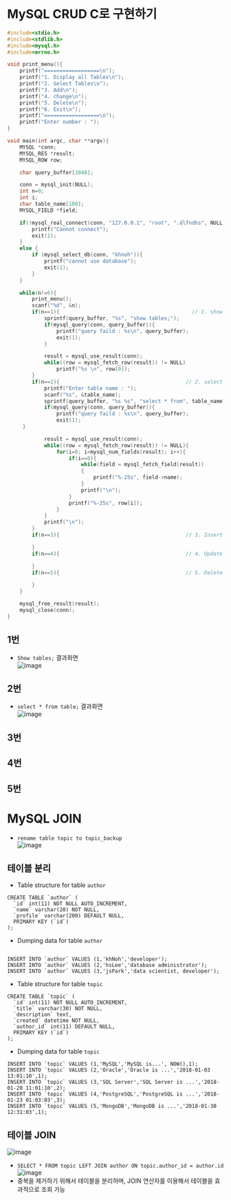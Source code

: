# MySQL CRUD C로 구현하기 
```c
#include<stdio.h>
#include<stdlib.h>
#include<mysql.h>
#include<errno.h>

void print_menu(){
    printf("==================\n");
    printf("1. Display all Tables\n");
    printf("2. Select Tables\n");
    printf("3. Add\n");
    printf("4. change\n");
    printf("5. Delete\n");
    printf("6. Exit\n");
    printf("==================\n");
    printf("Enter number : ");
}

void main(int argc, char **argv){
    MYSQL *conn;
    MYSQL_RES *result;
    MYSQL_ROW row;

    char query_buffer[2048];

    conn = mysql_init(NULL);
    int n=0;
    int i;
    char table_name[100];
    MYSQL_FIELD *field;

    if(!mysql_real_connect(conn, "127.0.0.1", "root", ".dlfndhs", NULL, 0, NULL, 0)){
        printf("Cannot connect");
        exit(1);
    }
    else {
        if (mysql_select_db(conn, "khnoh")){
            printf("cannot use database");
            exit(1);
        }
    }

    while(n!=6){
        print_menu();
        scanf("%d", &n);
        if(n==1){                                           // 1. show tables;
            sprintf(query_buffer, "%s", "show tables;");
            if(mysql_query(conn, query_buffer)){
                printf("query faild : %s\n", query_buffer);
                exit(1);
            }

            result = mysql_use_result(conn);
            while((row = mysql_fetch_row(result)) != NULL)
                printf("%s \n", row[0]);
        }
        if(n==2){                                         // 2. select * from table;
            printf("Enter table name : ");
            scanf("%s", &table_name);
            sprintf(query_buffer, "%s %s", "select * from", table_name);
            if(mysql_query(conn, query_buffer)){
                printf("query faild : %s\n", query_buffer);
                exit(1);
	 }

            result = mysql_use_result(conn);
            while((row = mysql_fetch_row(result)) != NULL){
                for(i=0; i<mysql_num_fields(result); i++){
                    if(i==0){
                        while(field = mysql_fetch_field(result))
                        {
                            printf("%-25s", field->name);
                        }
                        printf("\n");
                    }
                    printf("%-25s", row[i]);
                }
            }
            printf("\n");
        }
        if(n==3){                                         // 3. Insert into                             

        }
        if(n==4){                                         // 4. Update                             

        }
        if(n==5){                                         // 5. Delete                              

        }
    }

    mysql_free_result(result);
    mysql_close(conn);
}

```

## 1번
- `Show tables;` 결과화면 <br>
![image](https://user-images.githubusercontent.com/65120581/126948380-b7fd74d1-1de0-481b-a752-0d66b82273a3.png)

## 2번
- `select * from table;` 결과화면 <br>
![image](https://user-images.githubusercontent.com/65120581/126948495-6f96b1d2-d519-40a5-92e2-796a718a3a71.png)


## 3번

## 4번

## 5번

# MySQL JOIN 
- `rename table topic to topic_backup` <br>
![image](https://user-images.githubusercontent.com/65120581/126920967-d86cdd58-c986-4f94-be32-2d73ff36534c.png)

## 테이블 분리
- Table structure for table `author`
```mysql
CREATE TABLE `author` (
  `id` int(11) NOT NULL AUTO_INCREMENT,
  `name` varchar(20) NOT NULL,
  `profile` varchar(200) DEFAULT NULL,
  PRIMARY KEY (`id`)
);
```
- Dumping data for table `author`
```mysql
 
INSERT INTO `author` VALUES (1,'khNoh','developer');
INSERT INTO `author` VALUES (2,'hsLee','database administrator');
INSERT INTO `author` VALUES (3,'jsPark','data scientist, developer');
```
- Table structure for table `topic`
```mysql
CREATE TABLE `topic` (
  `id` int(11) NOT NULL AUTO_INCREMENT,
  `title` varchar(30) NOT NULL,
  `description` text,
  `created` datetime NOT NULL,
  `author_id` int(11) DEFAULT NULL,
  PRIMARY KEY (`id`)
);
```
-  Dumping data for table `topic`
```mysql
INSERT INTO `topic` VALUES (1,'MySQL','MySQL is...', NOW(),1);
INSERT INTO `topic` VALUES (2,'Oracle','Oracle is ...','2018-01-03 13:01:10',1);
INSERT INTO `topic` VALUES (3,'SQL Server','SQL Server is ...','2018-01-20 11:01:10',2);
INSERT INTO `topic` VALUES (4,'PostgreSQL','PostgreSQL is ...','2018-01-23 01:03:03',3);
INSERT INTO `topic` VALUES (5,'MongoDB','MongoDB is ...','2018-01-30 12:31:03',1);
```
## 테이블 JOIN <br>
![image](https://user-images.githubusercontent.com/65120581/126921728-7222480c-685e-4332-b51f-8959e72aeba2.png)

- `SELECT * FROM topic LEFT JOIN author ON topic.author_id = author.id`
![image](https://user-images.githubusercontent.com/65120581/126922038-df640e3e-6e6d-4c6a-bb63-8c49a8009e4b.png)
- 중복을 제거하기 위해서 테이블을 분리하며, JOIN 연산자를 이용해서 테이블을 효과적으로 조회 가능
